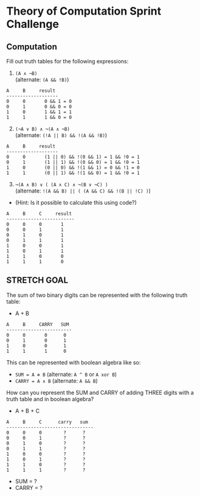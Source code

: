 # Theory of Computation Sprint Challenge

## Computation

Fill out truth tables for the following expressions:

1. `(A ∧ ¬B)`   
(alternate: `(A && !B)`)
```
A     B     result
-------------------
0     0       0 && 1 = 0
0     1       0 && 0 = 0
1     0       1 && 1 = 1
1     1       1 && 0 = 0
```

2. `(¬A ∨ B) ∧ ¬(A ∧ ¬B)`   
(alternate: `(!A || B) && !(A && !B)`)
```
A     B     result
-------------------
0     0       (1 || 0) && !(0 && 1) = 1 && !0 = 1
0     1       (1 || 1) && !(0 && 0) = 1 && !0 = 1
1     0       (0 || 0) && !(1 && 1) = 0 && !1 = 0
1     1       (0 || 1) && !(1 && 0) = 1 && !0 = 1
```

3. `¬(A ∧ B) ∨ ( (A ∧ C) ∧ ¬(B ∨ ¬C) )`   
(alternate: `!(A && B) || ( (A && C) && !(B || !C) )`)
  * (Hint: Is it possible to calculate this using code?)
```
A     B     C     result
-------------------------
0     0     0       1
0     0     1       1
0     1     0       1
0     1     1       1
1     0     0       1
1     0     1       1
1     1     0       0
1     1     1       0
```
<!-- 
def table3(A, B, C):
	return not (A and B) or ( (A and C) and not (B or not C) )

print(table3(0, 0, 0)); #1 
print(table3(0, 0, 1)); #1
print(table3(0, 1, 0)); #1
print(table3(0, 1, 1)); #1
print(table3(1, 0, 0)); #1
print(table3(1, 0, 1)); #1
print(table3(1, 1, 0)); #0
print(table3(1, 1, 1)); #0 
-->

## STRETCH GOAL

The sum of two binary digits can be represented with the following truth table:

* A + B
```
A     B     CARRY   SUM
------------------------
0     0       0      0
0     1       0      1
1     0       0      1
1     1       1      0
```
This can be represented with boolean algebra like so:

* `SUM = A ⊕ B`  (alternate: `A ^ B` or `A xor B`)
* `CARRY = A ∧ B`  (alternate: `A && B`)


How can you represent the SUM and CARRY of adding THREE digits with a truth table and in boolean algebra?

* A + B + C
```
A     B     C      carry   sum
--------------------------------
0     0     0        ?      ?
0     0     1        ?      ?
0     1     0        ?      ?
0     1     1        ?      ?
1     0     0        ?      ?
1     0     1        ?      ?
1     1     0        ?      ?
1     1     1        ?      ?
```
* SUM = ?
* CARRY = ?
